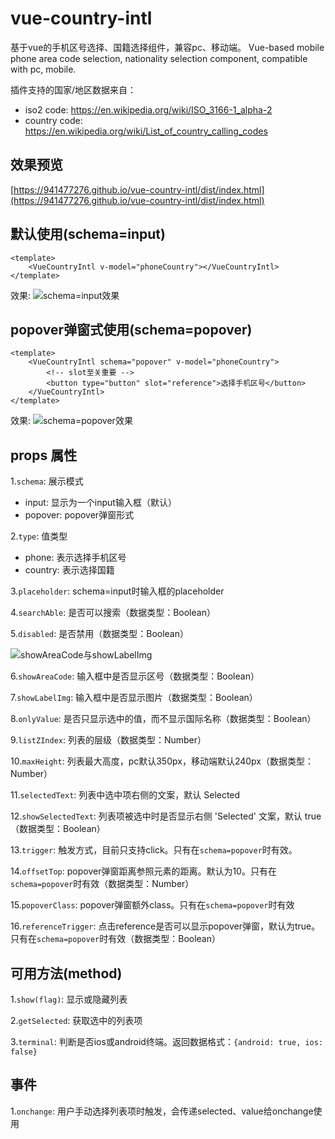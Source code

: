 # vue-country-intl
基于vue的手机区号选择、国籍选择组件，兼容pc、移动端。
Vue-based mobile phone area code selection, nationality selection component, compatible with pc, mobile.

插件支持的国家/地区数据来自：
+ iso2 code: https://en.wikipedia.org/wiki/ISO_3166-1_alpha-2
+ country code: https://en.wikipedia.org/wiki/List_of_country_calling_codes

## 效果预览
[https://941477276.github.io/vue-country-intl/dist/index.html](https://941477276.github.io/vue-country-intl/dist/index.html)


## 默认使用(schema=input)
```
<template>
    <VueCountryIntl v-model="phoneCountry"></VueCountryIntl>
</template>    
```
效果:
![schema=input效果](dist/img/effect.png)
## popover弹窗式使用(schema=popover)
```
<template>
    <VueCountryIntl schema="popover" v-model="phoneCountry">
        <!-- slot至关重要 -->
        <button type="button" slot="reference">选择手机区号</button>
    </VueCountryIntl>
</template>    
```
效果:
![schema=popover效果](dist/img/effect2.png)

## props 属性
1.`schema`: 展示模式

+ input: 显示为一个input输入框（默认）
+ popover: popover弹窗形式

2.`type`: 值类型

+ phone: 表示选择手机区号
+ country: 表示选择国籍

3.`placeholder`: schema=input时输入框的placeholder

4.`searchAble`: 是否可以搜索（数据类型：Boolean）

5.`disabled`: 是否禁用（数据类型：Boolean）

![showAreaCode与showLabelImg](dist/img/img1.png)

6.`showAreaCode`: 输入框中是否显示区号（数据类型：Boolean）

7.`showLabelImg`: 输入框中是否显示图片（数据类型：Boolean）

8.`onlyValue`: 是否只显示选中的值，而不显示国际名称（数据类型：Boolean）

9.`listZIndex`: 列表的层级（数据类型：Number）

10.`maxHeight`: 列表最大高度，pc默认350px，移动端默认240px（数据类型：Number）

11.`selectedText`: 列表中选中项右侧的文案，默认 Selected

12.`showSelectedText`: 列表项被选中时是否显示右侧 'Selected' 文案，默认 true （数据类型：Boolean）

13.`trigger`: 触发方式，目前只支持click。只有在`schema=popover`时有效。

14.`offsetTop`: popover弹窗距离参照元素的距离。默认为10。只有在`schema=popover`时有效（数据类型：Number）

15.`popoverClass`: popover弹窗额外class。只有在`schema=popover`时有效

16.`referenceTrigger`: 点击reference是否可以显示popover弹窗，默认为true。只有在`schema=popover`时有效（数据类型：Boolean）

## 可用方法(method)
1.`show(flag)`: 显示或隐藏列表

2.`getSelected`: 获取选中的列表项

3.`terminal`: 判断是否ios或android终端。返回数据格式：`{android: true, ios: false}`

## 事件
1.`onchange`: 用户手动选择列表项时触发，会传递selected、value给onchange使用

